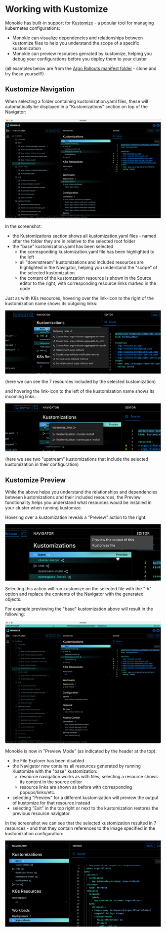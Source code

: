 # Working with Kustomize 

Monokle has built-in support for [Kustomize](https://kustomize.io/) - a popular tool for managing kubernetes configurations:

- Monokle can visualize dependencies and relationships between kustomize files to help you understand the scope of
  a specific kustomization
- Monokle can preview resources genrated by kustomize, helping you debug your configurations before you deploy them to your cluster

(all examples below are from the [Argo Rollouts manifest folder](https://github.com/argoproj/argo-rollouts/tree/master/manifests) - clone and try these yourself!)

## Kustomize Navigation

When selecting a folder containing kustomization.yaml files, these will automatically be displayed in a "Kustomizations" section 
on top of the Navigator:

![Kustomize Navigation](img/kustomize-navigation.png)

In the screenshot:

- the Kustomizations section shows all kustomization.yaml files - named after the folder they are in relative to the selected root folder
- the "base" kustomization.yaml has been selected
  - the corresponding kustomization.yaml file has been highlighted to the left
  - all "downstream" kustomizations and included resources are highlighted in the Navigator, helping you understand the "scope" of the selected kustomization
  - the content of the kustomzation resource is shown in the Source editor to the right, with corresponding resource links marked in the code

Just as with K8s resources, hovering over the link-icon to the right of the kustomization name shows its outgoing links:

![Kustomize Outgoing Links](img/kustomize-outgoing-links.png)

(here we can see the 7 resources included by the selected kustomization)

and hovering the link-icon to the left of the kustomization name shows its incoming links:

![Kustomize Incoming Links](img/kustomize-incoming-links.png)  

(here we see two "upstream" kustomizations that include the selected kustomization in their configuration)

## Kustomize Preview 

While the above helps you understand the relationships and dependencies between kustomizations and their included resources, the
Preview functionality helps you understand what resources would be installed in your cluster when running kustomize.

Hovering over a kustomization reveals a "Preview" action to the right:

![Kustomize Preview Action](img/kustomize-preview-action.png)

Selecting this action will run kustomize on the selected file with the "-k" option and replace the contents of the Navigator with the 
generated objects. 

For example previewing the "base" kustomization above will result in the following:

![Kustomize Preview](img/kustomize-preview.png)

Monokle is now in "Preview Mode" (as indicated by the header at the top):

- the File Explorer has been disabled
- the Navigator now contains all resources generated by running Kustomize with the "base" kustomization:
  - resource navigation works as with files; selecting a resource shows its content in the source editor
  - resource links are shown as before with corresponding popups/links/etc.
- selecting "Preview" for a different kustomization will preview the output of kustomize for that resource instead
- selecting "Exit" in the top right or next to the kustomization restores the previous resource navigator.

In the screenshot we can see that the selected kustomization resulted in 7 resources - and that they contain references to the image
specified in the kustomization configuration:

![Kustomize Preview Content](img/kustomize-preview-content.png)

